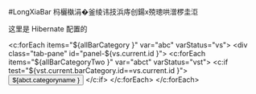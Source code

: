 #LongXiaBar
杩欐槸涓�釜绫讳技浜庤创鍚х殑璁哄潧椤圭洰

这里是 Hibernate 配置的

<c:forEach items="${allBarCategory }" var="abc" varStatus="vs">
	<div class="tab-pane" id="panel-${vs.current.id }">
		<c:forEach items="${allBarCategoryTwo }" var="abct" varStatus="vst">
			<c:if test="${vst.current.barCategory.id==vs.current.id }">
				 <button type="button" class="btn btn-success btn-lg" onclick="showBar(${vst.current.id})">${abct.categoryname }</button>
			</c:if>
		</c:forEach>
	</div>
</c:forEach>
